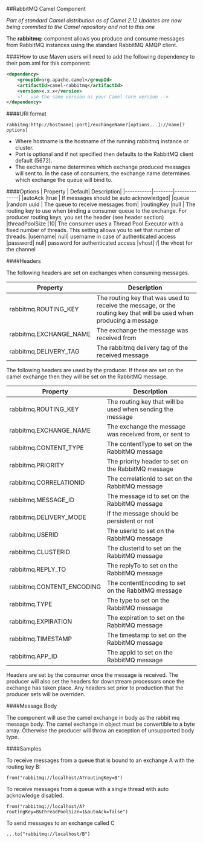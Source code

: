##RabbitMQ Camel Component 

*Part of standard Camel distribution as of Camel 2.12*
*Updates are now being commited to the Camel repository and not to this one*

The **rabbitmq:** component allows you produce and consume messages from RabbitMQ instances using the standard RabbitMQ AMQP client.

####How to use
Maven users will need to add the following dependency to their pom.xml for this component:
```xml
<dependency>
    <groupId>org.apache.camel</groupId>
    <artifactId>camel-rabbitmq</artifactId>
    <version>x.x.x</version>
    <!-- use the same version as your Camel core version -->
</dependency>
```

####URI format
```
rabbitmq:http://hostname[:port]/exchangeName?[options...]://name[?options]
```

- Where hostname is the hostname of the running rabbitmq instance or cluster. 
- Port is optional and if not specified then defaults to the RabbitMQ client default (5672). 
- The exchange name determines which exchange produced messages will sent to. In the case of consumers, the exchange name determines which exchange the queue will bind to.

####Options
| Property  | Default|	 Description|
|-----------|--------|--------------|
|autoAck	|true	| If messages should be auto acknowledged|
|queue	|random uuid	| The queue to receive messages from|
|routingKey	|null	| The routing key to use when binding a consumer queue to the exchange. For producer routing keys, you set the header (see header section)
|threadPoolSize	|10|	 The consumer uses a Thread Pool Executor with a fixed number of threads. This setting allows you to set that number of threads.
|username|	null|	 username in case of authenticated access
|password|	null|	 password for authenticated access
|vhost|	/|	 the vhost for the channel


####Headers

The following headers are set on exchanges when consuming messages.

|Property	| Description |
|-----------|--------|
|rabbitmq.ROUTING_KEY	| The routing key that was used to receive the message, or the routing key that will be used when producing a message
|rabbitmq.EXCHANGE_NAME	| The exchange the message was received from
|rabbitmq.DELIVERY_TAG|	 The rabbitmq delivery tag of the received message

The following headers are used by the producer. If these are set on the camel exchange then they will be set on the RabbitMQ message.

|Property	| Description |
|-----------|--------|
|rabbitmq.ROUTING_KEY	| The routing key that will be used when sending the message
|rabbitmq.EXCHANGE_NAME	| The exchange the message was received from, or sent to
|rabbitmq.CONTENT_TYPE	| The contentType to set on the RabbitMQ message
|rabbitmq.PRIORITY	| The priority header to set on the RabbitMQ message
|rabbitmq.CORRELATIONID	| The correlationId to set on the RabbitMQ message
|rabbitmq.MESSAGE_ID	| The message id to set on the RabbitMQ message
|rabbitmq.DELIVERY_MODE	 |If the message should be persistent or not
|rabbitmq.USERID	| The userId to set on the RabbitMQ message
|rabbitmq.CLUSTERID	| The clusterId to set on the RabbitMQ message
|rabbitmq.REPLY_TO	| The replyTo to set on the RabbitMQ message
|rabbitmq.CONTENT_ENCODING	| The contentEncoding to set on the RabbitMQ message
|rabbitmq.TYPE	| The type to set on the RabbitMQ message
|rabbitmq.EXPIRATION	| The expiration to set on the RabbitMQ message
|rabbitmq.TIMESTAMP|	 The timestamp to set on the RabbitMQ message
|rabbitmq.APP_ID	| The appId to set on the RabbitMQ message

Headers are set by the consumer once the message is received. The producer will also set the headers for downstream processors once the exchange has taken place. Any headers set prior to production that the producer sets will be overriden.

####Message Body

The component will use the camel exchange in body as the rabbit mq message body. The camel exchange in object must be convertible 
to a byte array. Otherwise the producer will throw an exception of unsupported body type. 

####Samples

To receive messages from a queue that is bound to an exchange A with the routing key B:
```
from("rabbitmq://localhost/A?routingKey=B")
```

To receive messages from a queue with a single thread with auto acknowledge disabled.
```
from("rabbitmq://localhost/A?routingKey=B&threadPoolSize=1&autoAck=false")
```

To send messages to an exchange called C
```
...to("rabbitmq://localhost/B")
```
